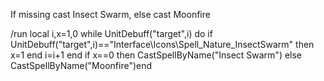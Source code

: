 If missing cast Insect Swarm, else cast Moonfire

/run local i,x=1,0 while UnitDebuff("target",i) do if UnitDebuff("target",i)=="Interface\\Icons\\Spell_Nature_InsectSwarm" then x=1 end i=i+1 end if x==0 then CastSpellByName("Insect Swarm") else CastSpellByName("Moonfire")end